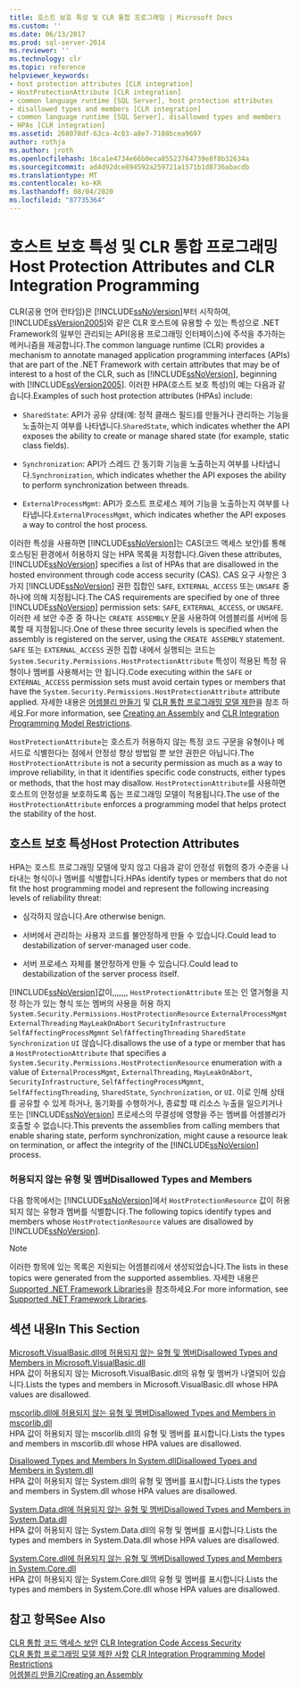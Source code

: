 ```yaml
---
title: 호스트 보호 특성 및 CLR 통합 프로그래밍 | Microsoft Docs
ms.custom: ''
ms.date: 06/13/2017
ms.prod: sql-server-2014
ms.reviewer: ''
ms.technology: clr
ms.topic: reference
helpviewer_keywords:
- host protection attributes [CLR integration]
- HostProtectionAttribute [CLR integration]
- common language runtime [SQL Server], host protection attributes
- disallowed types and members [CLR integration]
- common language runtime [SQL Server], disallowed types and members
- HPAs [CLR integration]
ms.assetid: 268078df-63ca-4c03-a8e7-7108bcea9697
author: rothja
ms.author: jroth
ms.openlocfilehash: 16ca1e4734e66b0eca85523764739e8f8b32634a
ms.sourcegitcommit: ad4d92dce894592a259721a1571b1d8736abacdb
ms.translationtype: MT
ms.contentlocale: ko-KR
ms.lasthandoff: 08/04/2020
ms.locfileid: "87735364"
---
```

# <a name="host-protection-attributes-and-clr-integration-programming"></a><span data-ttu-id="97b71-102">호스트 보호 특성 및 CLR 통합 프로그래밍</span><span class="sxs-lookup"><span data-stu-id="97b71-102">Host Protection Attributes and CLR Integration Programming</span></span>
  <span data-ttu-id="97b71-103">CLR(공용 언어 런타임)은 [!INCLUDE[ssNoVersion](../../includes/ssnoversion-md.md)]부터 시작하여, [!INCLUDE[ssVersion2005](../../includes/ssversion2005-md.md)]와 같은 CLR 호스트에 유용할 수 있는 특성으로 .NET Framework의 일부인 관리되는 API(응용 프로그래밍 인터페이스)에 주석을 추가하는 메커니즘을 제공합니다.</span><span class="sxs-lookup"><span data-stu-id="97b71-103">The common language runtime (CLR) provides a mechanism to annotate managed application programming interfaces (APIs) that are part of the .NET Framework with certain attributes that may be of interest to a host of the CLR, such as [!INCLUDE[ssNoVersion](../../includes/ssnoversion-md.md)], beginning with [!INCLUDE[ssVersion2005](../../includes/ssversion2005-md.md)].</span></span> <span data-ttu-id="97b71-104">이러한 HPA(호스트 보호 특성)의 예는 다음과 같습니다.</span><span class="sxs-lookup"><span data-stu-id="97b71-104">Examples of such host protection attributes (HPAs) include:</span></span>  
  
-   <span data-ttu-id="97b71-105">`SharedState`: API가 공유 상태(예: 정적 클래스 필드)를 만들거나 관리하는 기능을 노출하는지 여부를 나타냅니다.</span><span class="sxs-lookup"><span data-stu-id="97b71-105">`SharedState`, which indicates whether the API exposes the ability to create or manage shared state (for example, static class fields).</span></span>  
  
-   <span data-ttu-id="97b71-106">`Synchronization`: API가 스레드 간 동기화 기능을 노출하는지 여부를 나타냅니다.</span><span class="sxs-lookup"><span data-stu-id="97b71-106">`Synchronization`, which indicates whether the API exposes the ability to perform synchronization between threads.</span></span>  
  
-   <span data-ttu-id="97b71-107">`ExternalProcessMgmt`: API가 호스트 프로세스 제어 기능을 노출하는지 여부를 나타냅니다.</span><span class="sxs-lookup"><span data-stu-id="97b71-107">`ExternalProcessMgmt`, which indicates whether the API exposes a way to control the host process.</span></span>  
  
 <span data-ttu-id="97b71-108">이러한 특성을 사용하면 [!INCLUDE[ssNoVersion](../../includes/ssnoversion-md.md)]는 CAS(코드 액세스 보안)를 통해 호스팅된 환경에서 허용하지 않는 HPA 목록을 지정합니다.</span><span class="sxs-lookup"><span data-stu-id="97b71-108">Given these attributes, [!INCLUDE[ssNoVersion](../../includes/ssnoversion-md.md)] specifies a list of HPAs that are disallowed in the hosted environment through code access security (CAS).</span></span> <span data-ttu-id="97b71-109">CAS 요구 사항은 3가지 [!INCLUDE[ssNoVersion](../../includes/ssnoversion-md.md)] 권한 집합인 `SAFE`, `EXTERNAL_ACCESS` 또는 `UNSAFE` 중 하나에 의해 지정됩니다.</span><span class="sxs-lookup"><span data-stu-id="97b71-109">The CAS requirements are specified by one of three [!INCLUDE[ssNoVersion](../../includes/ssnoversion-md.md)] permission sets: `SAFE`, `EXTERNAL_ACCESS`, or `UNSAFE`.</span></span> <span data-ttu-id="97b71-110">이러한 세 보안 수준 중 하나는 `CREATE ASSEMBLY` 문을 사용하여 어셈블리를 서버에 등록할 때 지정됩니다.</span><span class="sxs-lookup"><span data-stu-id="97b71-110">One of these three security levels is specified when the assembly is registered on the server, using the `CREATE ASSEMBLY` statement.</span></span> <span data-ttu-id="97b71-111">`SAFE` 또는 `EXTERNAL_ACCESS` 권한 집합 내에서 실행되는 코드는 `System.Security.Permissions.HostProtectionAttribute` 특성이 적용된 특정 유형이나 멤버를 사용해서는 안 됩니다.</span><span class="sxs-lookup"><span data-stu-id="97b71-111">Code executing within the `SAFE` or `EXTERNAL_ACCESS` permission sets must avoid certain types or members that have the `System.Security.Permissions.HostProtectionAttribute` attribute applied.</span></span> <span data-ttu-id="97b71-112">자세한 내용은 [어셈블리 만들기](../clr-integration/assemblies/creating-an-assembly.md) 및 [CLR 통합 프로그래밍 모델 제한](../clr-integration/database-objects/clr-integration-programming-model-restrictions.md)을 참조 하세요.</span><span class="sxs-lookup"><span data-stu-id="97b71-112">For more information, see [Creating an Assembly](../clr-integration/assemblies/creating-an-assembly.md) and [CLR Integration Programming Model Restrictions](../clr-integration/database-objects/clr-integration-programming-model-restrictions.md).</span></span>  
  
 <span data-ttu-id="97b71-113">`HostProtectionAttribute`는 호스트가 허용하지 않는 특정 코드 구문을 유형이나 메서드로 식별한다는 점에서 안정성 향상 방법일 뿐 보안 권한은 아닙니다.</span><span class="sxs-lookup"><span data-stu-id="97b71-113">The `HostProtectionAttribute` is not a security permission as much as a way to improve reliability, in that it identifies specific code constructs, either types or methods, that the host may disallow.</span></span> <span data-ttu-id="97b71-114">`HostProtectionAttribute`를 사용하면 호스트의 안정성을 보호하도록 돕는 프로그래밍 모델이 적용됩니다.</span><span class="sxs-lookup"><span data-stu-id="97b71-114">The use of the `HostProtectionAttribute` enforces a programming model that helps protect the stability of the host.</span></span>  
  
## <a name="host-protection-attributes"></a><span data-ttu-id="97b71-115">호스트 보호 특성</span><span class="sxs-lookup"><span data-stu-id="97b71-115">Host Protection Attributes</span></span>  
 <span data-ttu-id="97b71-116">HPA는 호스트 프로그래밍 모델에 맞지 않고 다음과 같이 안정성 위협의 증가 수준을 나타내는 형식이나 멤버를 식별합니다.</span><span class="sxs-lookup"><span data-stu-id="97b71-116">HPAs identify types or members that do not fit the host programming model and represent the following increasing levels of reliability threat:</span></span>  
  
-   <span data-ttu-id="97b71-117">심각하지 않습니다.</span><span class="sxs-lookup"><span data-stu-id="97b71-117">Are otherwise benign.</span></span>  
  
-   <span data-ttu-id="97b71-118">서버에서 관리하는 사용자 코드를 불안정하게 만들 수 있습니다.</span><span class="sxs-lookup"><span data-stu-id="97b71-118">Could lead to destabilization of server-managed user code.</span></span>  
  
-   <span data-ttu-id="97b71-119">서버 프로세스 자체를 불안정하게 만들 수 있습니다.</span><span class="sxs-lookup"><span data-stu-id="97b71-119">Could lead to destabilization of the server process itself.</span></span>  
  
 [!INCLUDE[ssNoVersion](../../includes/ssnoversion-md.md)]<span data-ttu-id="97b71-120">값이,,,,,,, `HostProtectionAttribute` 또는 인 열거형을 지정 하는가 있는 형식 또는 멤버의 사용을 허용 하지 `System.Security.Permissions.HostProtectionResource` `ExternalProcessMgmt` `ExternalThreading` `MayLeakOnAbort` `SecurityInfrastructure` `SelfAffectingProcessMgmnt` `SelfAffectingThreading` `SharedState` `Synchronization` `UI` 않습니다.</span><span class="sxs-lookup"><span data-stu-id="97b71-120">disallows the use of a type or member that has a `HostProtectionAttribute` that specifies a `System.Security.Permissions.HostProtectionResource` enumeration with a value of `ExternalProcessMgmt`, `ExternalThreading`, `MayLeakOnAbort`, `SecurityInfrastructure`, `SelfAffectingProcessMgmnt`, `SelfAffectingThreading`, `SharedState`, `Synchronization`, or `UI`.</span></span> <span data-ttu-id="97b71-121">이로 인해 상태를 공유할 수 있게 하거나, 동기화를 수행하거나, 종료할 때 리소스 누출을 일으키거나 또는 [!INCLUDE[ssNoVersion](../../includes/ssnoversion-md.md)] 프로세스의 무결성에 영향을 주는 멤버를 어셈블리가 호출할 수 없습니다.</span><span class="sxs-lookup"><span data-stu-id="97b71-121">This prevents the assemblies from calling members that enable sharing state, perform synchronization, might cause a resource leak on termination, or affect the integrity of the [!INCLUDE[ssNoVersion](../../includes/ssnoversion-md.md)] process.</span></span>  
  
### <a name="disallowed-types-and-members"></a><span data-ttu-id="97b71-122">허용되지 않는 유형 및 멤버</span><span class="sxs-lookup"><span data-stu-id="97b71-122">Disallowed Types and Members</span></span>  
 <span data-ttu-id="97b71-123">다음 항목에서는 [!INCLUDE[ssNoVersion](../../includes/ssnoversion-md.md)]에서 `HostProtectionResource` 값이 허용되지 않는 유형과 멤버를 식별합니다.</span><span class="sxs-lookup"><span data-stu-id="97b71-123">The following topics identify types and members whose `HostProtectionResource` values are disallowed by [!INCLUDE[ssNoVersion](../../includes/ssnoversion-md.md)].</span></span>  
  
> [!NOTE]  
>  <span data-ttu-id="97b71-124">이러한 항목에 있는 목록은 지원되는 어셈블리에서 생성되었습니다.</span><span class="sxs-lookup"><span data-stu-id="97b71-124">The lists in these topics were generated from the supported assemblies.</span></span>  <span data-ttu-id="97b71-125">자세한 내용은 [Supported .NET Framework Libraries](../clr-integration/database-objects/supported-net-framework-libraries.md)을 참조하세요.</span><span class="sxs-lookup"><span data-stu-id="97b71-125">For more information, see [Supported .NET Framework Libraries](../clr-integration/database-objects/supported-net-framework-libraries.md).</span></span>  
  
## <a name="in-this-section"></a><span data-ttu-id="97b71-126">섹션 내용</span><span class="sxs-lookup"><span data-stu-id="97b71-126">In This Section</span></span>  
 [<span data-ttu-id="97b71-127">Microsoft.VisualBasic.dll에 허용되지 않는 유형 및 멤버</span><span class="sxs-lookup"><span data-stu-id="97b71-127">Disallowed Types and Members in Microsoft.VisualBasic.dll</span></span>](disallowed-types-and-members-in-microsoft-visualbasic-dll.md)  
 <span data-ttu-id="97b71-128">HPA 값이 허용되지 않는 Microsoft.VisualBasic.dll의 유형 및 멤버가 나열되어 있습니다.</span><span class="sxs-lookup"><span data-stu-id="97b71-128">Lists the types and members in Microsoft.VisualBasic.dll whose HPA values are disallowed.</span></span>  
  
 [<span data-ttu-id="97b71-129">mscorlib.dll에 허용되지 않는 유형 및 멤버</span><span class="sxs-lookup"><span data-stu-id="97b71-129">Disallowed Types and Members in mscorlib.dll</span></span>](disallowed-types-and-members-in-mscorlib-dll.md)  
 <span data-ttu-id="97b71-130">HPA 값이 허용되지 않는 mscorlib.dll의 유형 및 멤버를 표시합니다.</span><span class="sxs-lookup"><span data-stu-id="97b71-130">Lists the types and members in mscorlib.dll whose HPA values are disallowed.</span></span>  
  
 [<span data-ttu-id="97b71-131">Disallowed Types and Members In System.dll</span><span class="sxs-lookup"><span data-stu-id="97b71-131">Disallowed Types and Members in System.dll</span></span>](disallowed-types-and-members-in-system-dll.md)  
 <span data-ttu-id="97b71-132">HPA 값이 허용되지 않는 System.dll의 유형 및 멤버를 표시합니다.</span><span class="sxs-lookup"><span data-stu-id="97b71-132">Lists the types and members in System.dll whose HPA values are disallowed.</span></span>  
  
 [<span data-ttu-id="97b71-133">System.Data.dll에 허용되지 않는 유형 및 멤버</span><span class="sxs-lookup"><span data-stu-id="97b71-133">Disallowed Types and Members in System.Data.dll</span></span>](disallowed-types-and-members-in-system-data-dll.md)  
 <span data-ttu-id="97b71-134">HPA 값이 허용되지 않는 System.Data.dll의 유형 및 멤버를 표시합니다.</span><span class="sxs-lookup"><span data-stu-id="97b71-134">Lists the types and members in System.Data.dll whose HPA values are disallowed.</span></span>  
  
 [<span data-ttu-id="97b71-135">System.Core.dll에 허용되지 않는 유형 및 멤버</span><span class="sxs-lookup"><span data-stu-id="97b71-135">Disallowed Types and Members in System.Core.dll</span></span>](disallowed-types-and-members-in-system-core-dll.md)  
 <span data-ttu-id="97b71-136">HPA 값이 허용되지 않는 System.Core.dll의 유형 및 멤버를 표시합니다.</span><span class="sxs-lookup"><span data-stu-id="97b71-136">Lists the types and members in System.Core.dll whose HPA values are disallowed.</span></span>  
  
## <a name="see-also"></a><span data-ttu-id="97b71-137">참고 항목</span><span class="sxs-lookup"><span data-stu-id="97b71-137">See Also</span></span>  
 <span data-ttu-id="97b71-138">[CLR 통합 코드 액세스 보안](../clr-integration/security/clr-integration-code-access-security.md) </span><span class="sxs-lookup"><span data-stu-id="97b71-138">[CLR Integration Code Access Security](../clr-integration/security/clr-integration-code-access-security.md) </span></span>  
 <span data-ttu-id="97b71-139">[CLR 통합 프로그래밍 모델 제한 사항](../clr-integration/database-objects/clr-integration-programming-model-restrictions.md) </span><span class="sxs-lookup"><span data-stu-id="97b71-139">[CLR Integration Programming Model Restrictions](../clr-integration/database-objects/clr-integration-programming-model-restrictions.md) </span></span>  
 [<span data-ttu-id="97b71-140">어셈블리 만들기</span><span class="sxs-lookup"><span data-stu-id="97b71-140">Creating an Assembly</span></span>](../clr-integration/assemblies/creating-an-assembly.md)  
  
  
